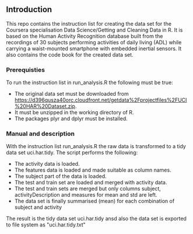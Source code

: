 ## Introduction
This repo contains the instruction list for creating the data set for the Coursera specialisation Data Science/Getting and Cleaning Data in R. It is based on the Human Activity Recognition database built from the recordings of 30 subjects performing activities of daily living (ADL) while carrying a waist-mounted smartphone with embedded inertial sensors.
It also contains the code book for the created data set.

### Prerequisties
To run the instruction list in run_analysis.R the following must be true:
- The original data set must be downloaded from https://d396qusza40orc.cloudfront.net/getdata%2Fprojectfiles%2FUCI%20HAR%20Dataset.zip.
- It must be unzipped in the working directory of R.
- The packages plyr and dplyr must be installed.

### Manual and description
With the instruction list run_analysis.R the raw data is transformed to a tidy data set uci.har.tidy.
The script performs the following:
- The activity data is loaded.
- The features data is loaded and made suitable as column names.
- The subject part of the data is loaded.
- The test and train set are loaded and merged with activity data.
- The test and train sets are merged but only columns subject, activityDescription and measures for mean and std are left.
- The data set is finally summarised (mean) for each combination of subject and activity

The result is the tidy data set uci.har.tidy ansd also the data set is exported to file system as "uci.har.tidy.txt"

